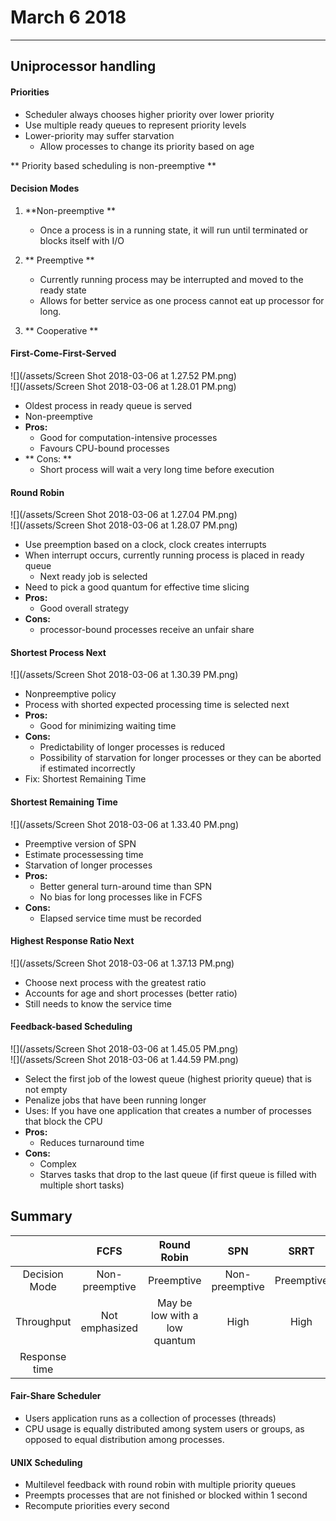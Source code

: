 # March 6 2018

---

## Uniprocessor handling

#### Priorities

* Scheduler always chooses higher priority over lower priority
* Use multiple ready queues to represent priority levels
* Lower-priority may suffer starvation
  * Allow processes to change its priority based on age

** Priority based scheduling is non-preemptive **

#### Decision Modes

1. **Non-preemptive **

   * Once a process is in a running state, it will run until terminated or blocks itself with I/O

2. ** Preemptive **

   * Currently running process may be interrupted and moved to the ready state
   * Allows for better service as one process cannot eat up processor for long.

3. ** Cooperative **

#### First-Come-First-Served

![](/assets/Screen Shot 2018-03-06 at 1.27.52 PM.png)  
![](/assets/Screen Shot 2018-03-06 at 1.28.01 PM.png)

* Oldest process in ready queue is served
* Non-preemptive
* **Pros:**
  * Good for computation-intensive processes
  * Favours CPU-bound processes
* ** Cons: **
  * Short process will wait a very long time before execution

#### Round Robin

![](/assets/Screen Shot 2018-03-06 at 1.27.04 PM.png)  
![](/assets/Screen Shot 2018-03-06 at 1.28.07 PM.png)

* Use preemption based on a clock, clock creates interrupts
* When interrupt occurs, currently running process is placed in ready queue
  * Next ready job is selected
* Need to pick a good quantum for effective time slicing
* **Pros:**
  * Good overall strategy
* **Cons:**
  * processor-bound processes receive an unfair share

#### Shortest Process Next

![](/assets/Screen Shot 2018-03-06 at 1.30.39 PM.png)

* Nonpreemptive policy
* Process with shorted expected processing time is selected next
* **Pros:**
  * Good for minimizing waiting time
* **Cons:**
  * Predictability of longer processes is reduced
  * Possibility of starvation for longer processes or they can be aborted if estimated incorrectly
* Fix: Shortest Remaining Time

#### Shortest Remaining Time

![](/assets/Screen Shot 2018-03-06 at 1.33.40 PM.png)

* Preemptive version of SPN
* Estimate processessing time
* Starvation of longer processes
* **Pros:**
  * Better general turn-around time than SPN
  * No bias for long processes like in FCFS
* **Cons:**
  * Elapsed service time must be recorded

#### Highest Response Ratio Next

![](/assets/Screen Shot 2018-03-06 at 1.37.13 PM.png)

* Choose next process with the greatest ratio
* Accounts for age and short processes \(better ratio\)
* Still needs to know the service time

#### Feedback-based Scheduling

![](/assets/Screen Shot 2018-03-06 at 1.45.05 PM.png)  
![](/assets/Screen Shot 2018-03-06 at 1.44.59 PM.png)

* Select the first job of the lowest queue \(highest priority queue\) that is not empty
* Penalize jobs that have been running longer
* Uses: If you have one application that creates a number of processes that block the CPU 
* **Pros:**
  * Reduces turnaround time
* **Cons:**
  * Complex
  * Starves tasks that drop to the last queue \(if first queue is filled with multiple short tasks\)
  
## Summary
| | FCFS | Round Robin| SPN | SRRT | HRRN | Feedback |
| :--: |:--:| :--:| :--:| :--: | :--: | :--: |
| Decision Mode | Non-preemptive | Preemptive | Non-preemptive | Preemptive | Non-preemptive | Preemptive
| Throughput | Not emphasized | May be low with a low quantum | High | High| High| Not emphasized|
| Response time 


#### Fair-Share Scheduler

* Users application runs as a collection of processes \(threads\)
* CPU usage is equally distributed among system users or groups, as opposed to equal distribution among processes.

#### UNIX Scheduling

* Multilevel feedback with round robin with multiple priority queues
* Preempts processes that are not finished or blocked within 1 second
* Recompute priorities every second

##


